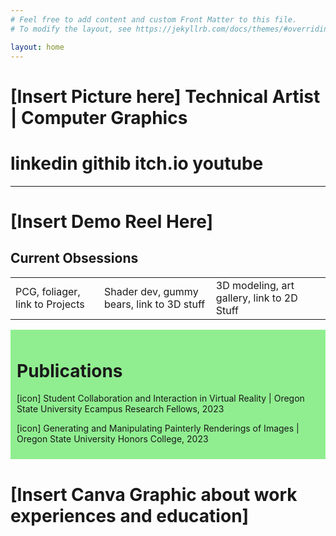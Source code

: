 ```yaml
---
# Feel free to add content and custom Front Matter to this file.
# To modify the layout, see https://jekyllrb.com/docs/themes/#overriding-theme-defaults

layout: home
---
```


# [Insert Picture here] Technical Artist | Computer Graphics
# linkedin githib itch.io youtube

---

# [Insert Demo Reel Here]

## Current Obsessions

|          |          |          |
|----------|----------|----------|
|   PCG, foliager, link to Projects   |   Shader dev, gummy bears, link to 3D stuff   |   3D modeling, art gallery, link to 2D Stuff   |

<div style="background-color: lightgreen; padding: 10px;">
  <h1> Publications </h1>
  <p> [icon] Student Collaboration and Interaction in Virtual Reality | Oregon State University Ecampus Research Fellows, 2023 </p>
  <p> [icon] Generating and Manipulating Painterly Renderings of Images | Oregon State University Honors College, 2023 </p>
</div>

# [Insert Canva Graphic about work experiences and education]